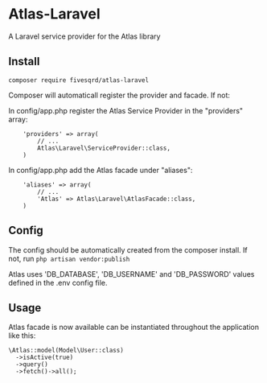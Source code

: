 # Atlas-Laravel

A Laravel service provider for the Atlas library

## Install


```composer require fivesqrd/atlas-laravel```


Composer will automaticall register the provider and facade. If not:

In config/app.php register the Atlas Service Provider in the "providers" array:

```
    'providers' => array(
        // ...
        Atlas\Laravel\ServiceProvider::class,
    )
```
    
In config/app.php add the Atlas facade under "aliases":

```
    'aliases' => array(
        // ...
        'Atlas' => Atlas\Laravel\AtlasFacade::class,
    )
```

## Config

The config should be automatically created from the composer install. If not, run ```php artisan vendor:publish```

Atlas uses 'DB_DATABASE', 'DB_USERNAME' and 'DB_PASSWORD' values defined in the .env config file.

## Usage

Atlas facade is now available can be instantiated throughout the application like this:

```
\Atlas::model(Model\User::class)
  ->isActive(true)
  ->query()
  ->fetch()->all();
```
